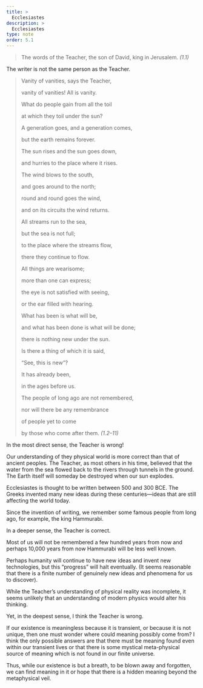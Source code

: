 ```yaml
---
title: >
  Ecclesiastes
description: >
  Ecclesiastes
type: note
order: 5.1
---
```


<blockquote class="poetry">
<p>The words of the Teacher, the son of David, king in Jerusalem. <cite>(1.1)</cite></p>
</blockquote>

The writer is not the same person as the Teacher.

<blockquote class="poetry">
<p>Vanity of vanities, says the Teacher,</p>
<p class="indent">vanity of vanities! All is vanity.</p>
<p>What do people gain from all the toil</p>
<p class="indent">at which they toil under the sun?</p>
<p>A generation goes, and a generation comes,</p>
<p class="indent">but the earth remains forever.</p>
<p>The sun rises and the sun goes down,</p>
<p class="indent">and hurries to the place where it rises.</p>
<p>The wind blows to the south,</p>
<p class="indent">and goes around to the north;</p>
<p>round and round goes the wind,</p>
<p class="indent">and on its circuits the wind returns.</p>
<p>All streams run to the sea,</p>
<p class="indent">but the sea is not full;</p>
<p>to the place where the streams flow,</p>
<p class="indent">there they continue to flow.</p>
<p>All things are wearisome;</p>
<p class="indent">more than one can express;</p>
<p>the eye is not satisfied with seeing,</p>
<p class="indent">or the ear filled with hearing.</p>
<p>What has been is what will be,</p>
<p class="indent">and what has been done is what will be done;</p>
<p class="indent">there is nothing new under the sun.</p>
<p>Is there a thing of which it is said,</p>
<p class="indent">“See, this is new”?</p>
<p>It has already been,</p>
<p class="indent">in the ages before us.</p>
<p>The people of long ago are not remembered,</p>
<p class="indent">nor will there be any remembrance</p>
<p>of people yet to come</p>
<p class="indent">by those who come after them. <cite>(1.2–11)</cite></p>
</blockquote>

In the most direct sense, the Teacher is wrong!

Our understanding of they physical world is more correct than that of ancient peoples. The Teacher, as most others in his time, believed that the water from the sea flowed back to the rivers through tunnels in the ground. The Earth itself will someday be destroyed when our sun explodes.

Ecclesiastes is thought to be written between 500 and 300 BCE. The Greeks invented many new ideas during these centuries—ideas that are still affecting the world today.

Since the invention of writing, we remember some famous people from long ago, for example, the king Hammurabi.

In a deeper sense, the Teacher is correct.

Most of us will not be remembered a few hundred years from now and perhaps 10,000 years from now Hammurabi will be less well known.

Perhaps humanity will continue to have new ideas and invent new technologies, but this “progress” will halt eventually. (It seems reasonable that there is a finite number of genuinely new ideas and phenomena for us to discover).

While the Teacher’s understanding of physical reality was incomplete, it seems unlikely that an understanding of modern physics would alter his thinking.

Yet, in the deepest sense, I think the Teacher is wrong.

If our existence is meaningless because it is transient, or because it is not unique, then one must wonder where could meaning possibly come from? I think the only possible answers are that there must be meaning found even within our transient lives or that there is some mystical meta-physical source of meaning which is not found in our finite universe.

Thus, while our existence is but a breath, to be blown away and forgotten, we can find meaning in it or hope that there is a hidden meaning beyond the metaphysical veil.
